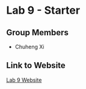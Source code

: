 # Lab 9 - Starter

## Group Members
- Chuheng Xi

## Link to Website
[Lab 9 Website](https://xchuheng613.github.io/Lab9_Starter/)